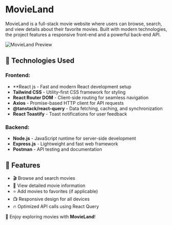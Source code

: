 # MovieLand

MovieLand is a full-stack movie website where users can browse, search, and view details about their favorite movies. Built with modern technologies, the project features a responsive front-end and a powerful back-end API.

![MovieLand Preview](https://github.com/yasin-erkan/MovieLand-Fullstack/blob/main/movieland-fullstack.gif)


## 🚀 Technologies Used

### Frontend:
- **React js - Fast and modern React development setup
- **Tailwind CSS** - Utility-first CSS framework for styling
- **React Router DOM** - Client-side routing for seamless navigation
- **Axios** - Promise-based HTTP client for API requests
- **@tanstack/react-query** - Data fetching, caching, and synchronization
- **React Toastify** - Toast notifications for user feedback

### Backend:
- **Node.js** - JavaScript runtime for server-side development
- **Express.js** - Lightweight and fast web framework
- **Postman** - API testing and documentation

## 📌 Features
- 🎬 Browse and search movies
- 📝 View detailed movie information
- ⭐ Add movies to favorites (if applicable)
- 📺 Responsive design for all devices
- 🔥 Optimized API calls using React Query

🎥 Enjoy exploring movies with **MovieLand**!

